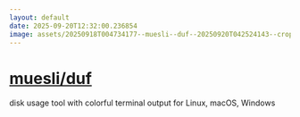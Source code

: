 ```yaml
---
layout: default
date: 2025-09-20T12:32:00.236854
image: assets/20250918T004734177--muesli--duf--20250920T042524143--cropped.png
---
```


# [muesli/duf](https://github.com/muesli/duf)

disk usage tool with colorful terminal output for Linux, macOS, Windows
